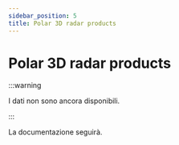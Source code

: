 ```yaml
---
sidebar_position: 5
title: Polar 3D radar products
---
```


# Polar 3D radar products

:::warning

I dati non sono ancora disponibili.

:::

La documentazione seguirà.